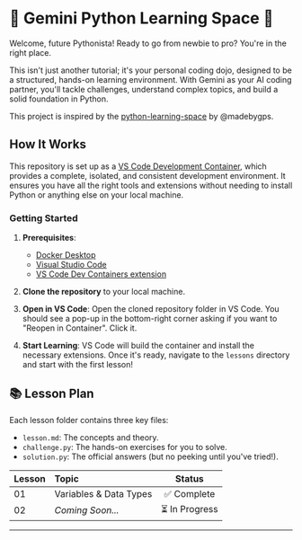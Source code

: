 # 🚀 Gemini Python Learning Space 🚀

Welcome, future Pythonista! Ready to go from newbie to pro? You're in the right place.

This isn't just another tutorial; it's your personal coding dojo, designed to be a structured, hands-on learning environment. With Gemini as your AI coding partner, you'll tackle challenges, understand complex topics, and build a solid foundation in Python.

This project is inspired by the [python-learning-space](https://github.com/madebygps/python-learning-space) by @madebygps.

## How It Works

This repository is set up as a [VS Code Development Container](https://code.visualstudio.com/docs/devcontainers/containers), which provides a complete, isolated, and consistent development environment. It ensures you have all the right tools and extensions without needing to install Python or anything else on your local machine.

### Getting Started

1.  **Prerequisites**:
    *   [Docker Desktop](https://www.docker.com/products/docker-desktop/)
    *   [Visual Studio Code](https://code.visualstudio.com/)
    *   [VS Code Dev Containers extension](https://marketplace.visualstudio.com/items?itemName=ms-vscode-remote.remote-containers)

2.  **Clone the repository** to your local machine.

3.  **Open in VS Code**: Open the cloned repository folder in VS Code. You should see a pop-up in the bottom-right corner asking if you want to "Reopen in Container". Click it.

4.  **Start Learning**: VS Code will build the container and install the necessary extensions. Once it's ready, navigate to the `lessons` directory and start with the first lesson!

## 📚 Lesson Plan

Each lesson folder contains three key files:
*   `lesson.md`: The concepts and theory.
*   `challenge.py`: The hands-on exercises for you to solve.
*   `solution.py`: The official answers (but no peeking until you've tried!).

| Lesson | Topic | Status |
|:---|:---|:---:|
| 01 | Variables & Data Types | ✅ Complete |
| 02 | *Coming Soon...* | ⏳ In Progress |

---
